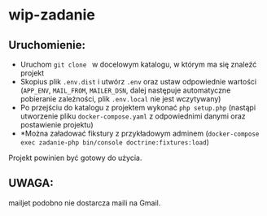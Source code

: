 # wip-zadanie

## Uruchomienie:
- Uruchom `git clone ` w docelowym katalogu, w którym ma się znaleźć projekt
- Skopius plik `.env.dist` i utwórz `.env` oraz ustaw odpowiednie wartości (`APP_ENV`, `MAIL_FROM`, `MAILER_DSN`, dalej następuje automatyczne pobieranie zależności, plik `.env.local` nie jest wczytywany)
- Po przejściu do katalogu z projektem wykonać `php setup.php` (nastąpi utworzenie pliku `docker-compose.yaml` z odpowiednimi danymi oraz postawienie projektu)
- \*Można załadować fikstury z przykładowym adminem (`docker-compose exec zadanie-php bin/console doctrine:fixtures:load`)

Projekt powinien być gotowy do użycia.

## UWAGA:
mailjet podobno nie dostarcza maili na Gmail.